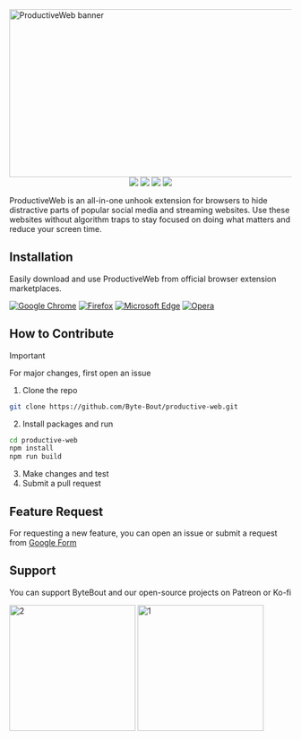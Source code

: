 <img width="1000" height="300" alt="ProductiveWeb banner" src="https://github.com/user-attachments/assets/5b7ea132-ec4f-4f5c-8286-a3fd24c4e802" />

<div align="center">
<img src="https://img.shields.io/github/license/Byte-Bout/productive-web">
<img src="https://img.shields.io/github/v/release/Byte-Bout/productive-web">
<img src="https://img.shields.io/github/last-commit/Byte-Bout/productive-web">
<img src="https://img.shields.io/github/stars/Byte-Bout/productive-web">
</div>

ProductiveWeb is an all-in-one unhook extension for browsers to hide distractive parts of popular social media and streaming websites. Use these websites without algorithm traps to stay focused on doing what matters and reduce your screen time.

## Installation
Easily download and use ProductiveWeb from official browser extension marketplaces. <br>

[![Google Chrome](https://img.shields.io/badge/Google%20Chrome-4285F4?logo=GoogleChrome&logoColor=white)](https://chrome.google.com/webstore/detail/hgodoblomegakpkpefhnlffpgobdjflb)
[![Firefox](https://img.shields.io/badge/Firefox-FF7139?logo=Firefox&logoColor=white)](https://addons.mozilla.org/en-US/firefox/addon/productiveweb/)
[![Microsoft Edge](https://custom-icon-badges.demolab.com/badge/Microsoft%20Edge-2771D8?logo=edge-white&logoColor=white)](https://chrome.google.com/webstore/detail/hgodoblomegakpkpefhnlffpgobdjflb)
[![Opera](https://img.shields.io/badge/Opera-FF1B2D?logo=Opera&logoColor=white)](https://chrome.google.com/webstore/detail/hgodoblomegakpkpefhnlffpgobdjflb)

## How to Contribute
> [!IMPORTANT]
> For major changes, first open an issue
1. Clone the repo
```bash
git clone https://github.com/Byte-Bout/productive-web.git
```
2. Install packages and run
```bash
cd productive-web
npm install
npm run build
```
3. Make changes and test
4. Submit a pull request

## Feature Request
For requesting a new feature, you can open an issue or submit a request from [Google Form](https://forms.gle/2vPt1WTphizmh1s67)

## Support
You can support ByteBout and our open-source projects on Patreon or Ko-fi <br>

<a href="https://patreon.com/bytebout"><img width="225" alt="2" src="https://github.com/user-attachments/assets/c1e15be5-92df-4575-aea3-eb6c0cb6c02f" /></a>
<a href="https://ko-fi.com/bytebout"><img width="225" alt="1" src="https://github.com/user-attachments/assets/e48dc2fa-3ffd-41dc-b362-6e1d379a26fa" /></a>
